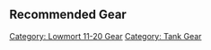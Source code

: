 ## Recommended Gear

[Category: Lowmort 11-20 Gear](Category:_Lowmort_11-20_Gear "wikilink")
[Category: Tank Gear](Category:_Tank_Gear "wikilink")
